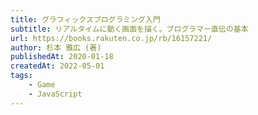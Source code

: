 ```yaml
---
title: グラフィックスプログラミング入門
subtitle: リアルタイムに動く画面を描く。プログラマー直伝の基本
url: https://books.rakuten.co.jp/rb/16157221/
author: 杉本 雅広 (著)
publishedAt: 2020-01-18
createdAt: 2022-05-01
tags: 
    - Game
    - JavaScript
---
```

